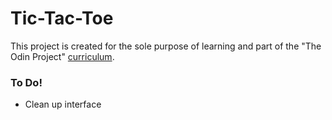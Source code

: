 # Tic-Tac-Toe
This project is created for the sole purpose of learning and part of the "The Odin Project" [curriculum](https://theodinproject.com/).

### To Do!
- Clean up interface